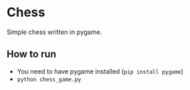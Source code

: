 # Chess
Simple chess written in pygame.

## How to run
* You need to have pygame installed (```pip install pygame```)<br>
* ```python chess_game.py```
